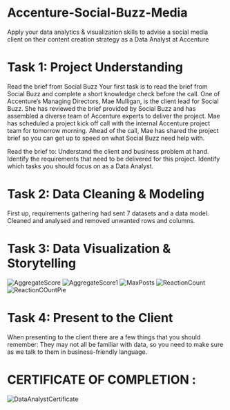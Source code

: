 # Accenture-Social-Buzz-Media
Apply your data analytics &amp; visualization skills to advise a social media client on their content creation strategy as a Data Analyst at Accenture

# Task 1: Project Understanding
Read the brief from Social Buzz Your first task is to read the brief from Social Buzz and complete a short knowledge check before the call. 
One of Accenture’s Managing Directors, Mae Mulligan, is the client lead for Social Buzz. 
She has reviewed the brief provided by Social Buzz and has assembled a diverse team of Accenture experts to deliver the project. 
Mae has scheduled a project kick off call with the internal Accenture project team for tomorrow morning. 
Ahead of the call, Mae has shared the project brief so you can get up to speed on what Social Buzz need help with.

Read the brief to: Understand the client and business problem at hand. 
Identify the requirements that need to be delivered for this project.
Identify which tasks you should focus on as a Data Analyst.

# Task 2: Data Cleaning & Modeling
First up, requirements gathering had sent 7 datasets and a data model.
Cleaned and analysed and removed unwanted rows and columns.

# Task 3: Data Visualization & Storytelling
![AggregateScore](https://github.com/Ushashree441997/Accenture-Social-Buzz-Media/assets/69711495/5236b70e-017b-4e77-81ba-491de24de1fc)
![AggregateScore1](https://github.com/Ushashree441997/Accenture-Social-Buzz-Media/assets/69711495/c3e9425c-eee6-4f29-8545-02223c4eebdc)
![MaxPosts](https://github.com/Ushashree441997/Accenture-Social-Buzz-Media/assets/69711495/a741d5e9-74bc-43c2-b05e-6899629d14e3)
![ReactionCount](https://github.com/Ushashree441997/Accenture-Social-Buzz-Media/assets/69711495/6e4f2953-045b-4a98-b78b-309ff0c4e608)
![ReactionCOuntPie](https://github.com/Ushashree441997/Accenture-Social-Buzz-Media/assets/69711495/5491c360-1505-46ef-a376-902eb6f8fc36)

# Task 4: Present to the Client
When presenting to the client there are a few things that you should remember: They may not all be familiar with data, so you need to make sure as we 
talk to them in business-friendly language.

# CERTIFICATE OF COMPLETION :
![DataAnalystCertificate](https://github.com/Ushashree441997/Accenture-Social-Buzz-Media/assets/69711495/2ba27b6c-b4ae-4096-9fc4-53f4a49500c2)
